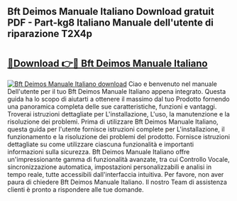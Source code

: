 ## Bft Deimos Manuale Italiano Download gratuit PDF - Part-kg8 Italiano Manuale dell'utente di riparazione T2X4p

# <h2><a href="http://df93r6p.blite.top/?on=Bft+Deimos+Manuale+Italiano">🔗Download 👉🔴 Bft Deimos Manuale Italiano</a></h2>

[![Bft Deimos Manuale Italiano download](https://i.imgur.com/lujVjoI.png)](http://df93r6p.blite.top/?on=Bft+Deimos+Manuale+Italiano)
Ciao e benvenuto nel manuale Dell'utente per il tuo Bft Deimos Manuale Italiano appena integrato. Questa guida ha lo scopo di aiutarti a ottenere il massimo dal tuo Prodotto fornendo una panoramica completa delle sue caratteristiche, funzioni e vantaggi. Troverai istruzioni dettagliate per L'installazione, L'uso, la manutenzione e la risoluzione dei problemi. Prima di utilizzare Bft Deimos Manuale Italiano, questa guida per l'utente fornisce istruzioni complete per L'installazione, il funzionamento e la risoluzione dei problemi del prodotto. Fornisce istruzioni dettagliate su come utilizzare ciascuna funzionalità e importanti informazioni sulla sicurezza. Bft Deimos Manuale Italiano offre un'impressionante gamma di funzionalità avanzate, tra cui Controllo Vocale, sincronizzazione automatica, impostazioni personalizzabili e analisi in tempo reale, tutte accessibili dall'interfaccia intuitiva. Per favore, non aver paura di chiedere Bft Deimos Manuale Italiano. Il nostro Team di assistenza clienti è pronto a rispondere alle tue domande.
